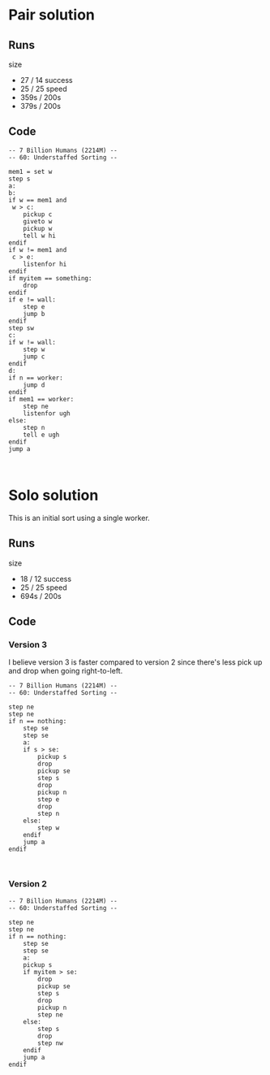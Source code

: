 
# Pair solution

## Runs
size
* 27 / 14
success
* 25 / 25
speed
* 359s / 200s
* 379s / 200s

## Code
```
-- 7 Billion Humans (2214M) --
-- 60: Understaffed Sorting --

mem1 = set w
step s
a:
b:
if w == mem1 and
 w > c:
	pickup c
	giveto w
	pickup w
	tell w hi
endif
if w != mem1 and
 c > e:
	listenfor hi
endif
if myitem == something:
	drop
endif
if e != wall:
	step e
	jump b
endif
step sw
c:
if w != wall:
	step w
	jump c
endif
d:
if n == worker:
	jump d
endif
if mem1 == worker:
	step ne
	listenfor ugh
else:
	step n
	tell e ugh
endif
jump a



```


# Solo solution
This is an initial sort using a single worker.

## Runs
size
* 18 / 12
success
* 25 / 25
speed
* 694s / 200s

## Code
### Version 3
I believe version 3 is faster compared to version 2 since there's less pick up and drop when going right-to-left.

```
-- 7 Billion Humans (2214M) --
-- 60: Understaffed Sorting --

step ne
step ne
if n == nothing:
	step se
	step se
	a:
	if s > se:
		pickup s
		drop
		pickup se
		step s
		drop
		pickup n
		step e
		drop
		step n
	else:
		step w
	endif
	jump a
endif



```

### Version 2
```
-- 7 Billion Humans (2214M) --
-- 60: Understaffed Sorting --

step ne
step ne
if n == nothing:
	step se
	step se
	a:
	pickup s
	if myitem > se:
		drop
		pickup se
		step s
		drop
		pickup n
		step ne
	else:
		step s
		drop
		step nw
	endif
	jump a
endif



```
